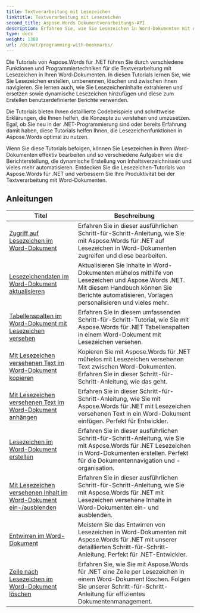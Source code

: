 ```yaml
---
title: Textverarbeitung mit Lesezeichen
linktitle: Textverarbeitung mit Lesezeichen
second_title: Aspose.Words Dokumentverarbeitungs-API
description: Erfahren Sie, wie Sie Lesezeichen in Word-Dokumenten mit Aspose.Words für .NET bearbeiten. Tutorials führen Sie durch die Schritte zum Erstellen, Zugreifen und Bearbeiten von Lesezeichen in einem Word-Dokument.
type: docs
weight: 1380
url: /de/net/programming-with-bookmarks/
---
```


Die Tutorials von Aspose.Words für .NET führen Sie durch verschiedene Funktionen und Programmiertechniken für die Textverarbeitung mit Lesezeichen in Ihren Word-Dokumenten. In diesen Tutorials lernen Sie, wie Sie Lesezeichen erstellen, umbenennen, löschen und zwischen ihnen navigieren. Sie lernen auch, wie Sie Lesezeicheninhalte extrahieren und ersetzen sowie dynamische Lesezeichen hinzufügen und diese zum Erstellen benutzerdefinierter Berichte verwenden.

Die Tutorials bieten Ihnen detaillierte Codebeispiele und schrittweise Erklärungen, die Ihnen helfen, die Konzepte zu verstehen und umzusetzen. Egal, ob Sie neu in der .NET-Programmierung sind oder bereits Erfahrung damit haben, diese Tutorials helfen Ihnen, die Lesezeichenfunktionen in Aspose.Words optimal zu nutzen.

Wenn Sie diese Tutorials befolgen, können Sie Lesezeichen in Ihren Word-Dokumenten effektiv bearbeiten und so verschiedene Aufgaben wie die Berichterstellung, die dynamische Erstellung von Inhaltsverzeichnissen und vieles mehr automatisieren. Entdecken Sie die Lesezeichen-Tutorials von Aspose.Words für .NET und verbessern Sie Ihre Produktivität bei der Textverarbeitung mit Word-Dokumenten.

 ## Anleitungen
| Titel | Beschreibung |
| --- | --- |
| [Zugriff auf Lesezeichen im Word-Dokument](./access-bookmarks/) | Erfahren Sie in dieser ausführlichen Schritt-für-Schritt-Anleitung, wie Sie mit Aspose.Words für .NET auf Lesezeichen in Word-Dokumenten zugreifen und diese bearbeiten. |
| [Lesezeichendaten im Word-Dokument aktualisieren](./update-bookmark-data/) | Aktualisieren Sie Inhalte in Word-Dokumenten mühelos mithilfe von Lesezeichen und Aspose.Words .NET. Mit diesem Handbuch können Sie Berichte automatisieren, Vorlagen personalisieren und vieles mehr. |
| [Tabellenspalten im Word-Dokument mit Lesezeichen versehen](./bookmark-table-columns/) | Erfahren Sie in diesem umfassenden Schritt-für-Schritt-Tutorial, wie Sie mit Aspose.Words für .NET Tabellenspalten in einem Word-Dokument mit Lesezeichen versehen. |
| [Mit Lesezeichen versehenen Text im Word-Dokument kopieren](./copy-bookmarked-text/) | Kopieren Sie mit Aspose.Words für .NET mühelos mit Lesezeichen versehenen Text zwischen Word-Dokumenten. Erfahren Sie in dieser Schritt-für-Schritt-Anleitung, wie das geht. |
| [Mit Lesezeichen versehenen Text im Word-Dokument anhängen](./append-bookmarked-text/) | Erfahren Sie in dieser Schritt-für-Schritt-Anleitung, wie Sie mit Aspose.Words für .NET mit Lesezeichen versehenen Text in ein Word-Dokument einfügen. Perfekt für Entwickler. |
| [Lesezeichen im Word-Dokument erstellen](./create-bookmark/) | Erfahren Sie in dieser ausführlichen Schritt-für-Schritt-Anleitung, wie Sie mit Aspose.Words für .NET Lesezeichen in Word-Dokumenten erstellen. Perfekt für die Dokumentennavigation und -organisation. |
| [Mit Lesezeichen versehenen Inhalt im Word-Dokument ein-/ausblenden](./show-hide-bookmarked-content/) | Erfahren Sie in dieser ausführlichen Schritt-für-Schritt-Anleitung, wie Sie mit Aspose.Words für .NET mit Lesezeichen versehene Inhalte in Word-Dokumenten ein- und ausblenden. |
| [Entwirren im Word-Dokument](./untangle/) | Meistern Sie das Entwirren von Lesezeichen in Word-Dokumenten mit Aspose.Words für .NET mit unserer detaillierten Schritt-für-Schritt-Anleitung. Perfekt für .NET-Entwickler. |
| [Zeile nach Lesezeichen im Word-Dokument löschen](./delete-row-by-bookmark/) | Erfahren Sie, wie Sie mit Aspose.Words für .NET eine Zeile per Lesezeichen in einem Word-Dokument löschen. Folgen Sie unserer Schritt-für-Schritt-Anleitung für effizientes Dokumentenmanagement. |